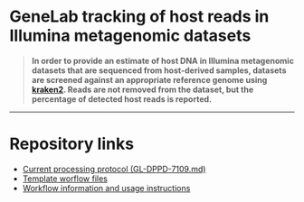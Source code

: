 # GeneLab tracking of host reads in Illumina metagenomic datasets

> **In order to provide an estimate of host DNA in Illumina metagenomic datasets that are sequenced from host-derived samples, datasets are screened against an appropriate reference genome using [kraken2](https://github.com/DerrickWood/kraken2/wiki). Reads are not removed from the dataset, but the percentage of detected host reads is reported.**  

---

# Repository links

* [Current processing protocol (GL-DPPD-7109.md)](GL-DPPD-7109.md)  
* [Template worflow files](workflow-template)  
* [Workflow information and usage instructions](workflow-usage.md)  
